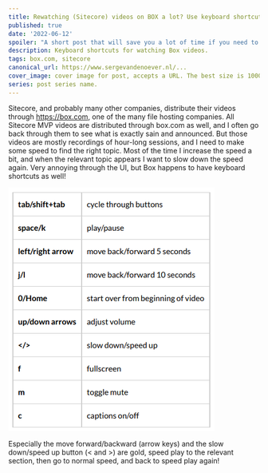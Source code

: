 ```yaml
---
title: Rewatching (Sitecore) videos on BOX a lot? Use keyboard shortcuts
published: true
date: '2022-06-12'
spoiler: "A short post that will save you a lot of time if you need to watch a lot of box.com videos: keyboard shortcuts!"
description: Keyboard shortcuts for watching Box videos.
tags: box.com, sitecore
canonical_url: https://www.sergevandenoever.nl/...
cover_image: cover image for post, accepts a URL. The best size is 1000 x 420.
series: post series name.
---
```


Sitecore, and probably many other companies, distribute their videos through https://box.com, one of the many file hosting companies. All Sitecore MVP videos are distributed through box.com as well, and I often go back through them to see what is exactly sain and announced. But those videos are mostly recordings of hour-long sessions, and I need to make some speed to find the right topic. Most of the time I increase the speed a bit, and when the relevant topic appears I want to slow down the speed again. Very annoying through the UI, but Box happens to have keyboard shortcuts as well!

![BOX video keyboard shortcuts](videos_on_BOX__keyboard_shortcuts/keyboard-shortcuts-box.png)

Especially the move forward/backward (arrow keys) and the slow down/speed up button (< and >) are gold, speed play to the relevant section, then go to normal speed, and back to speed play again!